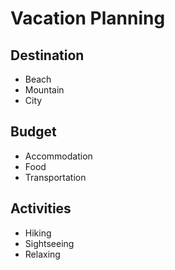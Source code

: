 # Vacation Planning

## Destination

- Beach
- Mountain
- City

## Budget

- Accommodation
- Food
- Transportation

## Activities

- Hiking
- Sightseeing
- Relaxing

